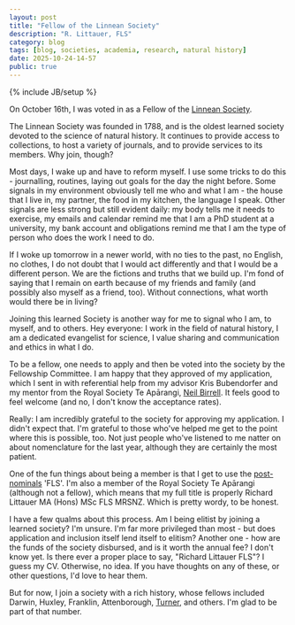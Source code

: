 ```yaml
---
layout: post
title: "Fellow of the Linnean Society"
description: "R. Littauer, FLS"
category: blog
tags: [blog, societies, academia, research, natural history]
date: 2025-10-24-14-57
public: true
---
```

{% include JB/setup %}

On October 16th, I was voted in as a Fellow of the [Linnean Society](https://www.linnean.org).

The Linnean Society was founded in 1788, and is the oldest learned society devoted to the science of natural history. It continues to provide access to collections, to host a variety of journals, and to provide services to its members. Why join, though?

Most days, I wake up and have to reform myself. I use some tricks to do this - journalling, routines, laying out goals for the day the night before. Some signals in my environment obviously tell me who and what I am - the house that I live in, my partner, the food in my kitchen, the language I speak. Other signals are less strong but still evident daily: my body tells me it needs to exercise, my emails and calendar remind me that I am a PhD student at a university, my bank account and obligations remind me that I am the type of person who does the work I need to do.

If I woke up tomorrow in a newer world, with no ties to the past, no English, no clothes, I do not doubt that I would act differently and that I would be a different person. We are the fictions and truths that we build up. I'm fond of saying that I remain on earth because of my friends and family (and possibly also myself as a friend, too). Without connections, what worth would there be in living?

Joining this learned Society is another way for me to signal who I am, to myself, and to others. Hey everyone: I work in the field of natural history, I am a dedicated evangelist for science, I value sharing and communication and ethics in what I do.

To be a fellow, one needs to apply and then be voted into the society by the Fellowship Committee. I am happy that they approved of my application, which I sent in with referential help from my advisor Kris Bubendorfer and my mentor from the Royal Society Te Apārangi, [Neil Birrell](https://profiles.auckland.ac.nz/n-birrell). It feels good to feel welcome (and no, I don't know the acceptance rates).

Really: I am incredibly grateful to the society for approving my application. I didn't expect that. I'm grateful to those who've helped me get to the point where this is possible, too. Not just people who've listened to me natter on about nomenclature for the last year, although they are certainly the most patient.

One of the fun things about being a member is that I get to use the [post-nominals](https://en.wikipedia.org/wiki/Post-nominal_letters) 'FLS'. I'm also a member of the Royal Society Te Apārangi (although not a fellow), which means that my full title is properly Richard Littauer MA (Hons) MSc FLS MRSNZ. Which is pretty wordy, to be honest.

I have a few qualms about this process. Am I being elitist by joining a learned society? I'm unsure. I'm far more privileged than most - but does application and inclusion itself lend itself to elitism? Another one - how are the funds of the society disbursed, and is it worth the annual fee? I don't know yet. Is there ever a proper place to say, "Richard Littauer FLS"? I guess my CV. Otherwise, no idea. If you have thoughts on any of these, or other questions, I'd love to hear them.

But for now, I join a society with a rich history, whose fellows included Darwin, Huxley, Franklin, Attenborough, [Turner](https://en.wikipedia.org/wiki/Emma_Louisa_Turner), and others. I'm glad to be part of that number.

